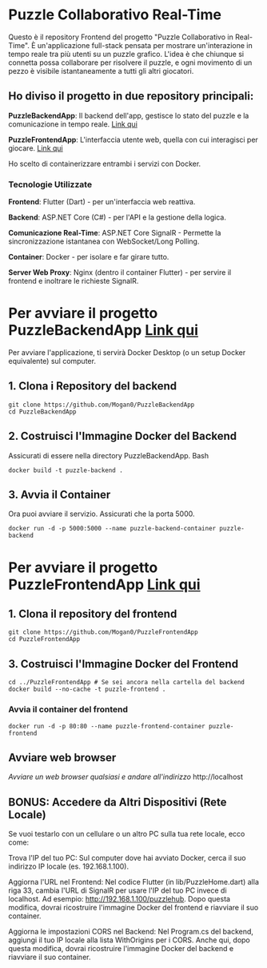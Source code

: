 # Puzzle Collaborativo Real-Time

Questo è il repository Frontend del progetto "Puzzle Collaborativo in Real-Time". È un'applicazione full-stack pensata per mostrare un'interazione in tempo reale tra più utenti su un puzzle grafico.
L'idea è che chiunque si connetta possa collaborare per risolvere il puzzle, e ogni movimento di un pezzo è visibile istantaneamente a tutti gli altri giocatori.

## Ho diviso il progetto in due repository principali:

**PuzzleBackendApp**: Il backend dell'app, gestisce lo stato del puzzle e la comunicazione in tempo reale. [Link qui](https://github.com/Mogan0/PuzzleBackendApp)

**PuzzleFrontendApp**: L'interfaccia utente web, quella con cui interagisci per giocare. [Link qui](https://github.com/Mogan0/PuzzleFrontendApp/)

Ho scelto di containerizzare entrambi i servizi con Docker.

### Tecnologie Utilizzate

**Frontend**: Flutter (Dart) - per un'interfaccia web reattiva.

**Backend**: ASP.NET Core (C#) - per l'API e la gestione della logica.

**Comunicazione Real-Time**: ASP.NET Core SignalR - Permette la sincronizzazione istantanea con WebSocket/Long Polling.

**Container**: Docker - per isolare e far girare tutto.

**Server Web Proxy**: Nginx (dentro il container Flutter) - per servire il frontend e inoltrare le richieste SignalR.

# Per avviare il progetto PuzzleBackendApp [Link qui](https://github.com/Mogan0/PuzzleBackendApp)

Per avviare l'applicazione, ti servirà Docker Desktop (o un setup Docker equivalente) sul computer.

## 1. Clona i Repository del backend

    git clone https://github.com/Mogan0/PuzzleBackendApp
    cd PuzzleBackendApp

## 2. Costruisci l'Immagine Docker del Backend

Assicurati di essere nella directory PuzzleBackendApp.
Bash

    docker build -t puzzle-backend .

## 3. Avvia il Container

Ora puoi avviare il servizio. Assicurati che la porta 5000.

    docker run -d -p 5000:5000 --name puzzle-backend-container puzzle-backend


# Per avviare il progetto PuzzleFrontendApp [Link qui](https://github.com/Mogan0/PuzzleFrontendApp/)

## 1. Clona il repository del frontend
    git clone https://github.com/Mogan0/PuzzleFrontendApp
    cd PuzzleFrontendApp

## 3. Costruisci l'Immagine Docker del Frontend

    cd ../PuzzleFrontendApp # Se sei ancora nella cartella del backend
    docker build --no-cache -t puzzle-frontend .

### Avvia il container del frontend
    docker run -d -p 80:80 --name puzzle-frontend-container puzzle-frontend

## Avviare web browser

*Avviare un web browser qualsiasi e andare all'indirizzo* http://localhost 




## BONUS: Accedere da Altri Dispositivi (Rete Locale)

Se vuoi testarlo con un cellulare o un altro PC sulla tua rete locale, ecco come:

Trova l'IP del tuo PC: Sul computer dove hai avviato Docker, cerca il suo indirizzo IP locale (es. 192.168.1.100).

Aggiorna l'URL nel Frontend: Nel codice Flutter (in lib/PuzzleHome.dart) alla riga 33, cambia l'URL di SignalR per usare l'IP del tuo PC invece di localhost. Ad esempio: http://192.168.1.100/puzzlehub.
Dopo questa modifica, dovrai ricostruire l'immagine Docker del frontend e riavviare il suo container.

Aggiorna le impostazioni CORS nel Backend: Nel Program.cs del backend, aggiungi il tuo IP locale alla lista WithOrigins per i CORS.
Anche qui, dopo questa modifica, dovrai ricostruire l'immagine Docker del backend e riavviare il suo container.
